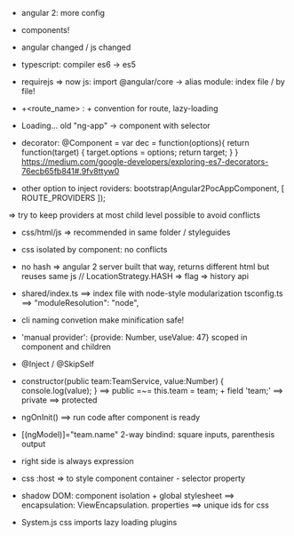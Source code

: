 * angular 2: more config
* components!
* angular changed / js changed
* typescript: compiler es6 -> es5

* requirejs => now js: import @angular/core
								-> alias module: index file / by file!

* +<route_name> : + convention for route, lazy-loading

* <angular2-poc-app>Loading...</angular2-poc-app> old "ng-app"
	-> component with selector

* decorator: @Component
=
var dec = function(options){
	return function(target) {
		target.options = options;
		return target;
	}
} 
https://medium.com/google-developers/exploring-es7-decorators-76ecb65fb841#.9fv8ttyw0

* other option to inject roviders:
bootstrap(Angular2PocAppComponent, [
	ROUTE_PROVIDERS
]);

=> try to keep providers at most child level possible to avoid conflicts

* css/html/js => recommended in same folder / styleguides
* css isolated by component: no conflicts

* no hash => angular 2 server built that way, returns different html but reuses same js
// LocationStrategy.HASH => flag
=> history api

* shared/index.ts ==> index file with node-style modularization
tsconfig.ts ==> "moduleResolution": "node",

* cli naming convetion make minification safe!

* 'manual provider': {provide: Number, useValue: 47} scoped in component and children
* @Inject / @SkipSelf

*   constructor(public team:TeamService, value:Number) {
    console.log(value);
  }
  ==> public =~= this.team = team; + field 'team;'
  ==> private
  ==> protected

* ngOnInit() ==> run code after component is ready

* [(ngModel)]="team.name" 2-way bindind: square inputs, parenthesis output
* right side is always expression 

* css :host => to style component container - selector property
* shadow DOM: component isolation + global stylesheet
	==> encapsulation: ViewEncapsulation. properties ==> unique ids for css

* System.js
	css imports
	lazy loading
	plugins

		
